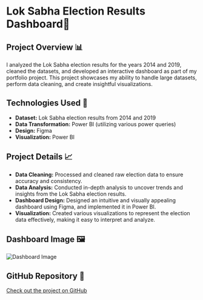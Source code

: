 
# Lok Sabha Election Results Dashboard🚀


## Project Overview 📊
I analyzed the Lok Sabha election results for the years 2014 and 2019, cleaned the datasets, and developed an interactive dashboard as part of my portfolio project. This project showcases my ability to handle large datasets, perform data cleaning, and create insightful visualizations.

## Technologies Used 🔧
- **Dataset:** Lok Sabha election results from 2014 and 2019
- **Data Transformation:** Power BI (utilizing various power queries)
- **Design:** Figma
- **Visualization:** Power BI

## Project Details 📈
- **Data Cleaning:** Processed and cleaned raw election data to ensure accuracy and consistency.
- **Data Analysis:** Conducted in-depth analysis to uncover trends and insights from the Lok Sabha election results.
- **Dashboard Design:** Designed an intuitive and visually appealing dashboard using Figma, and implemented it in Power BI.
- **Visualization:** Created various visualizations to represent the election data effectively, making it easy to interpret and analyze.

## Dashboard Image 🖼️
![Dashboard Image](link-to-your-dashboard-image.png)

## GitHub Repository 🔗
[Check out the project on GitHub](https://github.com/christy-007/Election_Dashboard_Project)
